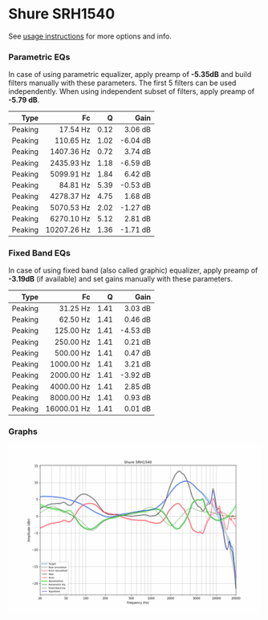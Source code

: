 # Shure SRH1540
See [usage instructions](https://github.com/jaakkopasanen/AutoEq#usage) for more options and info.

### Parametric EQs
In case of using parametric equalizer, apply preamp of **-5.35dB** and build filters manually
with these parameters. The first 5 filters can be used independently.
When using independent subset of filters, apply preamp of **-5.79 dB**.

| Type    | Fc          |    Q | Gain     |
|--------:|------------:|-----:|---------:|
| Peaking | 17.54 Hz    | 0.12 | 3.06 dB  |
| Peaking | 110.65 Hz   | 1.02 | -6.04 dB |
| Peaking | 1407.36 Hz  | 0.72 | 3.74 dB  |
| Peaking | 2435.93 Hz  | 1.18 | -6.59 dB |
| Peaking | 5099.91 Hz  | 1.84 | 6.42 dB  |
| Peaking | 84.81 Hz    | 5.39 | -0.53 dB |
| Peaking | 4278.37 Hz  | 4.75 | 1.68 dB  |
| Peaking | 5070.53 Hz  | 2.02 | -1.27 dB |
| Peaking | 6270.10 Hz  | 5.12 | 2.81 dB  |
| Peaking | 10207.26 Hz | 1.36 | -1.71 dB |

### Fixed Band EQs
In case of using fixed band (also called graphic) equalizer, apply preamp of **-3.19dB**
(if available) and set gains manually with these parameters.

| Type    | Fc          |    Q | Gain     |
|--------:|------------:|-----:|---------:|
| Peaking | 31.25 Hz    | 1.41 | 3.03 dB  |
| Peaking | 62.50 Hz    | 1.41 | 0.46 dB  |
| Peaking | 125.00 Hz   | 1.41 | -4.53 dB |
| Peaking | 250.00 Hz   | 1.41 | 0.21 dB  |
| Peaking | 500.00 Hz   | 1.41 | 0.47 dB  |
| Peaking | 1000.00 Hz  | 1.41 | 3.21 dB  |
| Peaking | 2000.00 Hz  | 1.41 | -3.92 dB |
| Peaking | 4000.00 Hz  | 1.41 | 2.85 dB  |
| Peaking | 8000.00 Hz  | 1.41 | 0.93 dB  |
| Peaking | 16000.01 Hz | 1.41 | 0.01 dB  |

### Graphs
![](./Shure%20SRH1540.png)